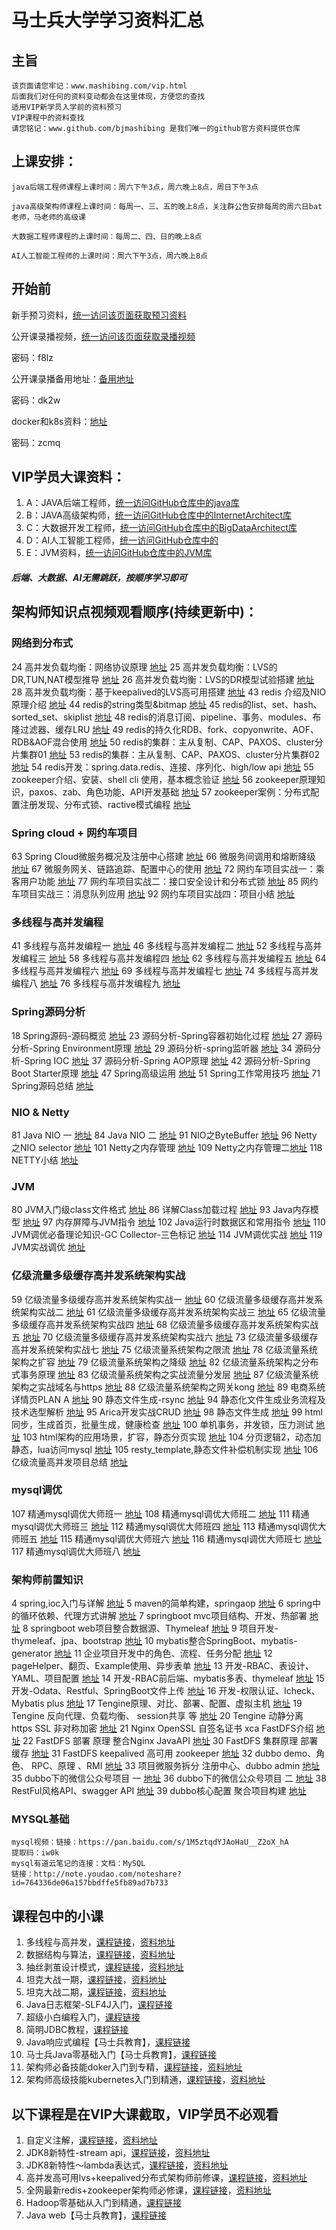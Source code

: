 #   马士兵大学学习资料汇总

##  主旨
```
该页面请您牢记：www.mashibing.com/vip.html
后面我们对任何的资料变动都会在这里体现，方便您的查找
适用VIP新学员入学前的资料预习
VIP课程中的资料查找
请您铭记：www.github.com/bjmashibing 是我们唯一的github官方资料提供仓库
```
##  上课安排：
```
java后端工程师课程上课时间：周六下午3点，周六晚上8点，周日下午3点

java高级架构师课程上课时间：每周一、三、五的晚上8点，关注群公告安排每周的周六日bat老师，马老师的高级课

大数据工程师课程的上课时间：每周二、四、日的晚上8点

AI人工智能工程师的上课时间：周六下午3点，周六晚上8点
```
##  开始前
新手预习资料，[统一访问该页面获取预习资料](http://www.mashibing.com/html/bird.html)

公开课录播视频，[统一访问该页面获取录播视频](https://pan.baidu.com/share/init?surl=K_7B7Oc6Yu6K9Qf527IBcw)

密码：f8lz

公开课录播备用地址：[备用地址](https://pan.baidu.com/s/1vBgwGxVzNqsKnxsuOyfw1A)

密码：dk2w

docker和k8s资料：[地址](https://pan.baidu.com/s/12T37i2xKFzS4wEsBVfn0ug)

密码：zcmq


##  VIP学员大课资料：
1.  A：JAVA后端工程师，[统一访问GitHub仓库中的java库](https://github.com/bjmashibing/java)
1.  B：JAVA高级架构师，[统一访问GitHub仓库中的InternetArchitect库](https://github.com/bjmashibing/InternetArchitect )
1.  C：大数据开发工程师，[统一访问GitHub仓库中的BigDataArchitect库](https://github.com/bjmashibing/BigDataArchitect )
1.  D：AI人工智能工程师，[统一访问GitHub仓库中的]()
1.  E：JVM资料，[统一访问GitHub仓库中的JVM库](https://github.com/bjmashibing/JVM)
##### 后端、大数据、AI无需跳跃，按顺序学习即可
## 架构师知识点视频观看顺序(持续更新中)：
### 网络到分布式
24	高并发负载均衡：网络协议原理 [地址](https://ke.qq.com/webcourse/index.html#cid=398381&term_id=100475149&taid=3385473611732013&type=1024&vid=5285890793326178319)
25	高并发负载均衡：LVS的DR,TUN,NAT模型推导 [地址](https://ke.qq.com/webcourse/index.html#cid=398381&term_id=100475149&taid=3385477906699309&type=1024&vid=5285890791944493841)
26	高并发负载均衡：LVS的DR模型试验搭建 [地址](https://ke.qq.com/webcourse/index.html#cid=398381&term_id=100475149&taid=3385482201666605&type=1024&vid=5285890792025153609)
28	高并发负载均衡：基于keepalived的LVS高可用搭建 [地址](https://ke.qq.com/webcourse/index.html#cid=398381&term_id=100475149&taid=3385486496633901&type=1024&vid=5285890792148439218)
43	redis 介绍及NIO原理介绍 [地址](https://ke.qq.com/webcourse/index.html#cid=398381&term_id=100475149&taid=3799285120767021&type=1024&vid=5285890793309969846)
44	redis的string类型&bitmap [地址](https://ke.qq.com/webcourse/index.html#cid=398381&term_id=100475149&taid=3385533741274157&type=1024&vid=5285890793395122444)
45	redis的list、set、hash、sorted_set、skiplist [地址](https://ke.qq.com/webcourse/index.html#cid=398381&term_id=100475149&taid=3385538036241453&type=1024&vid=5285890793480669565)
48	redis的消息订阅、pipeline、事务、modules、布隆过滤器、缓存LRU [地址](https://ke.qq.com/webcourse/index.html#cid=398381&term_id=100475149&taid=3385542331208749&type=1024&vid=5285890793608442753)
49	redis的持久化RDB、fork、copyonwrite、AOF、RDB&AOF混合使用 [地址](https://ke.qq.com/webcourse/index.html#cid=398381&term_id=100475149&taid=3385546626176045&type=1024&vid=5285890793680196340)
50	redis的集群：主从复制、CAP、PAXOS、cluster分片集群01 [地址](https://ke.qq.com/webcourse/index.html#cid=398381&term_id=100475149&taid=3385550921143341&type=1024&vid=5285890793758485066)
53	redis的集群：主从复制、CAP、PAXOS、cluster分片集群02 [地址](https://ke.qq.com/webcourse/index.html#cid=398381&term_id=100475149&taid=3385555216110637&type=1024&vid=5285890793884777413)
54	redis开发：spring.data.redis、连接、序列化、high/low api [地址](https://ke.qq.com/webcourse/index.html#cid=398381&term_id=100475149&taid=3385559511077933&type=1024&vid=5285890793923075911)
55	zookeeper介绍、安装、shell cli 使用，基本概念验证 [地址](https://ke.qq.com/webcourse/index.html#cid=398381&term_id=100475149&taid=3385563806045229&type=1024&vid=5285890794064663818)
56	zookeeper原理知识，paxos、zab、角色功能、API开发基础 [地址](https://ke.qq.com/webcourse/index.html#cid=398381&term_id=100475149&taid=3385568101012525&type=1024&vid=5285890794186378480)
57	zookeeper案例：分布式配置注册发现、分布式锁、ractive模式编程 [地址](https://ke.qq.com/webcourse/index.html#cid=398381&term_id=100475149&taid=3385572395979821&type=1024&vid=5285890794212987823)

### Spring cloud + 网约车项目
63	Spring Cloud微服务概况及注册中心搭建 [地址](https://ke.qq.com/webcourse/index.html#cid=398381&term_id=100475149&taid=3385598165783597&type=1024&vid=5285890794434106984)
66	微服务间调用和熔断降级 [地址](https://ke.qq.com/webcourse/index.html#cid=398381&term_id=100475149&taid=3385611050685485&type=1024&vid=5285890794506173675)
67	微服务网关、链路追踪、配置中心的使用 [地址](https://ke.qq.com/webcourse/index.html#cid=398381&term_id=100475149&taid=3385615345652781&type=1024&vid=5285890794624905699)
72	网约车项目实战一：乘客用户功能 [地址](https://ke.qq.com/webcourse/index.html#cid=398381&term_id=100475149&taid=3385636820489261&type=1024&vid=5285890794866224667)
77	网约车项目实战二：接口安全设计和分布式锁 [地址](https://ke.qq.com/webcourse/index.html#cid=398381&term_id=100475149&taid=3385658295325741&type=1024&vid=5285890795046849433)
85	网约车项目实战三：消息队列应用 [地址](https://ke.qq.com/webcourse/index.html#cid=398381&term_id=100475149&taid=3385692655064109&type=1024&vid=5285890795471293703)
92  网约车项目实战四：项目小结 [地址](https://ke.qq.com/webcourse/index.html#cid=398381&term_id=100475149&taid=4067192295789613&type=1024&vid=5285890795681263105)

### 多线程与高并发编程
41	多线程与高并发编程一 [地址](https://ke.qq.com/webcourse/index.html#cid=398381&term_id=100475149&taid=3385529446306861&type=1024&vid=5285890793201449862)
46	多线程与高并发编程二 [地址](https://ke.qq.com/webcourse/index.html#cid=398381&term_id=100475149&taid=3826180205974573&type=1024&vid=5285890793489922415)
52	多线程与高并发编程三 [地址](https://ke.qq.com/webcourse/index.html#cid=398381&term_id=100475149&taid=3852263542363181&type=1024&vid=5285890793810836226)
58	多线程与高并发编程四 [地址](https://ke.qq.com/webcourse/index.html#cid=398381&term_id=100475149&taid=3385576690947117&type=1024&vid=5285890794254224450)
62	多线程与高并发编程五 [地址](https://ke.qq.com/webcourse/index.html#cid=398381&term_id=100475149&taid=3385593870816301&type=1024&vid=5285890794418013695)
64	多线程与高并发编程六 [地址](https://ke.qq.com/webcourse/index.html#cid=398381&term_id=100475149&taid=3385602460750893&type=1024&vid=5285890794445687301)
69	多线程与高并发编程七 [地址](https://ke.qq.com/webcourse/index.html#cid=398381&term_id=100475149&taid=3385623935587373&type=1024&vid=5285890794816827703)
74	多线程与高并发编程八 [地址](https://ke.qq.com/webcourse/index.html#cid=398381&term_id=100475149&taid=3385645410423853&type=1024&vid=5285890794967826662)
76	多线程与高并发编程九 [地址](https://ke.qq.com/webcourse/index.html#cid=398381&term_id=100475149&taid=3385654000358445&type=1024&vid=5285890795040042548)


### Spring源码分析
18	Spring源码-源码概览 [地址](https://ke.qq.com/webcourse/index.html#cid=398381&term_id=100475149&taid=3665578493875245&type=1024&vid=5285890793322671596)
23	源码分析-Spring容器初始化过程 [地址](https://ke.qq.com/webcourse/index.html#cid=398381&term_id=100475149&taid=3691837923922989&type=1024&vid=5285890793327641777)
27	源码分析-Spring Environment原理 [地址](https://ke.qq.com/webcourse/index.html#cid=398381&term_id=100475149&taid=3712840314000429&type=1024&vid=5285890792035360585)
29	源码分析-spring监听器 [地址](https://ke.qq.com/webcourse/index.html#cid=398381&term_id=100475149&taid=3385490791601197&type=1024&vid=5285890792322244342)
34	源码分析-Spring IOC [地址](https://ke.qq.com/webcourse/index.html#cid=398381&term_id=100475149&taid=3747006778840109&type=1024&vid=5285890792641040588)
37	源码分析-Spring AOP原理 [地址](https://ke.qq.com/webcourse/index.html#cid=398381&term_id=100475149&taid=3385516561404973&type=1024&vid=5285890792923489265)
42	源码分析-Spring Boot Starter原理 [地址](https://ke.qq.com/webcourse/index.html#cid=398381&term_id=100475149&taid=3799280825799725&type=1024&vid=5285890793241229133)
47	Spring高级运用 [地址](https://ke.qq.com/webcourse/index.html#cid=398381&term_id=100475149&taid=3826218860680237&type=1024&vid=5285890793526236477)
51	Spring工作常用技巧 [地址](https://ke.qq.com/webcourse/index.html#cid=398381&term_id=100475149&taid=3852259247395885&type=1024&vid=5285890793772422622)
71	Spring源码总结 [地址](https://ke.qq.com/webcourse/index.html#cid=398381&term_id=100475149&taid=3385632525521965&type=1024&vid=5285890794858754043)

### NIO & Netty
81	Java NIO 一 [地址](https://ke.qq.com/webcourse/index.html#cid=398381&term_id=100475149&taid=3385675475194925&type=1024&vid=5285890795284954411)
84	Java NIO 二 [地址](https://ke.qq.com/webcourse/index.html#cid=398381&term_id=100475149&taid=3385688360096813&type=1024&vid=5285890795463737756)
91  NIO之ByteBuffer [地址](https://ke.qq.com/webcourse/index.html#cid=398381&term_id=100475149&taid=4067188000822317&type=1024&vid=5285890795677757727)
96  Netty 之NIO selector [地址](https://ke.qq.com/webcourse/index.html#cid=398381&term_id=100475149&taid=4067209475658797&type=1024&vid=5285890795889357665)
101 Netty之内存管理 [地址](https://ke.qq.com/webcourse/index.html#cid=398381&term_id=100475149&taid=4067230950495277&type=1024&vid=5285890796098401636)
109 Netty之内存管理二[地址](https://ke.qq.com/webcourse/index.html#cid=398381&term_id=100475149&taid=4067265310233645&type=1024&vid=5285890796550106193)
118 NETTY小结 [地址](https://ke.qq.com/webcourse/index.html#cid=398381&term_id=100475149&taid=4067303964939309&type=1024&vid=5285890796973596740)

### JVM
80	JVM入门级class文件格式 [地址](https://ke.qq.com/webcourse/index.html#cid=398381&term_id=100475149&taid=3385671180227629&type=1024&vid=5285890795254417183)
86	详解Class加载过程 [地址](https://ke.qq.com/webcourse/index.html#cid=398381&term_id=100475149&taid=3385696950031405&type=1024&vid=5285890795495098927)
93  Java内存模型 [地址](https://ke.qq.com/webcourse/index.html#cid=398381&term_id=100475149&taid=4067196590756909&type=1024&vid=5285890795710259061)
97  内存屏障与JVM指令 [地址](https://ke.qq.com/webcourse/index.html#cid=398381&term_id=100475149&taid=4067213770626093&type=1024&vid=5285890795920195540)
102 Java运行时数据区和常用指令  [地址](https://ke.qq.com/webcourse/index.html#cid=398381&term_id=100475149&taid=4067235245462573&type=1024&vid=5285890796130155429)
110 JVM调优必备理论知识-GC Collector-三色标记  [地址](https://ke.qq.com/webcourse/index.html#cid=398381&term_id=100475149&taid=4067269605200941&type=1024&vid=5285890796558161975)
114 JVM调优实战 [地址](https://ke.qq.com/webcourse/index.html#cid=398381&term_id=100475149&taid=4067286785070125&type=1024&vid=5285890796770442292)
119 JVM实战调优 [地址](https://ke.qq.com/webcourse/index.html#cid=398381&term_id=100475149&taid=4067308259906605&type=1024&vid=5285890797005699401)

### 亿级流量多级缓存高并发系统架构实战

59 亿级流量多级缓存高并发系统架构实战一 [地址](https://ke.qq.com/webcourse/index.html#cid=398381&term_id=100475149&taid=3385580985914413&type=1024&vid=5285890794297568090)
60 亿级流量多级缓存高并发系统架构实战二 [地址](https://ke.qq.com/webcourse/index.html#cid=398381&term_id=100475149&taid=3385585280881709&type=1024&vid=5285890794352666497)
61 亿级流量多级缓存高并发系统架构实战三 [地址](https://ke.qq.com/webcourse/index.html#cid=398381&term_id=100475149&taid=3385589575849005&type=1024&vid=5285890794406875432)
65 亿级流量多级缓存高并发系统架构实战四 [地址](https://ke.qq.com/webcourse/index.html#cid=398381&term_id=100475149&taid=3385606755718189&type=1024&vid=5285890794487964582)
68 亿级流量多级缓存高并发系统架构实战五 [地址](https://ke.qq.com/webcourse/index.html#cid=398381&term_id=100475149&taid=3385619640620077&type=1024&vid=5285890794755056474)
70 亿级流量多级缓存高并发系统架构实战六 [地址](https://ke.qq.com/webcourse/index.html#cid=398381&term_id=100475149&taid=3385628230554669&type=1024&vid=5285890794846482328)
73 亿级流量多级缓存高并发系统架构实战七 [地址](https://ke.qq.com/webcourse/index.html#cid=398381&term_id=100475149&taid=3385641115456557&type=1024&vid=5285890794907098090)
75 亿级流量系统架构之限流 [地址](https://ke.qq.com/webcourse/index.html#cid=398381&term_id=100475149&taid=3385649705391149&type=1024&vid=5285890795027196090)
78 亿级流量系统架构之扩容 [地址](https://ke.qq.com/webcourse/index.html#cid=398381&term_id=100475149&taid=3385662590293037&type=1024&vid=5285890795118954092)
79 亿级流量系统架构之降级 [地址](https://ke.qq.com/webcourse/index.html#cid=398381&term_id=100475149&taid=3385666885260333&type=1024&vid=5285890795241583575)
82 亿级流量系统架构之分布式事务原理 [地址](https://ke.qq.com/webcourse/index.html#cid=398381&term_id=100475149&taid=3385679770162221&type=1024&vid=5285890795334000268)
83 亿级流量系统架构之实战流量分发层 [地址](https://ke.qq.com/webcourse/index.html#cid=398381&term_id=100475149&taid=3385684065129517&type=1024&vid=5285890795452423442)
87 亿级流量系统架构之实战域名与https [地址](https://ke.qq.com/webcourse/index.html#cid=398381&term_id=100475149&taid=4067170820953133&type=1024&vid=5285890795502214371)
88 亿级流量系统架构之网关kong [地址](https://ke.qq.com/webcourse/index.html#cid=398381&term_id=100475149&taid=4067175115920429&type=1024&vid=5285890795543304509)
89 电商系统详情页PLAN A [地址](https://ke.qq.com/webcourse/index.html#cid=398381&term_id=100475149&taid=4067179410887725&type=1024&vid=5285890795603819984)
90 静态文件生成-rsync [地址](https://ke.qq.com/webcourse/index.html#cid=398381&term_id=100475149&taid=4067183705855021&type=1024&vid=5285890795665408978)
94 静态化文件生成业务流程及技术选型解析 [地址](https://ke.qq.com/webcourse/index.html#cid=398381&term_id=100475149&taid=4067200885724205&type=1024&vid=5285890795819050143)
95 Arica开发实战CRUD [地址](https://ke.qq.com/webcourse/index.html#cid=398381&term_id=100475149&taid=4067205180691501&type=1024&vid=5285890795877662149)
98 静态文件生成 [地址](https://ke.qq.com/webcourse/index.html#cid=398381&term_id=100475149&taid=4067218065593389&type=1024&vid=5285890795968574352)
99 html同步，生成首页，批量生成，健康检查 [地址](https://ke.qq.com/webcourse/index.html#cid=398381&term_id=100475149&taid=4067222360560685&type=1024&vid=5285890796027373496)
100 单机事务，并发锁，压力测试 [地址](https://ke.qq.com/webcourse/index.html#cid=398381&term_id=100475149&taid=4067226655527981&type=1024&vid=5285890796087063574)
103 html架构的应用场景，扩容，静态分页实现 [地址](https://ke.qq.com/webcourse/index.html#cid=398381&term_id=100475149&taid=4067239540429869&type=1024&vid=5285890796178868473)
104 分页逻辑2，动态加静态，lua访问mysql [地址](https://ke.qq.com/webcourse/index.html#cid=398381&term_id=100475149&taid=4067243835397165&type=1024&vid=5285890796239514922)
105 resty_template,静态文件补偿机制实现 [地址](https://ke.qq.com/webcourse/index.html#cid=398381&term_id=100475149&taid=4067248130364461&type=1024&vid=5285890796299478231)
106 亿级流量高并发项目总结 [地址](https://ke.qq.com/webcourse/index.html#cid=398381&term_id=100475149&taid=4067252425331757&type=1024&vid=5285890796391731488)

### mysql调优

107 精通mysql调优大师班一 [地址](https://ke.qq.com/webcourse/index.html#cid=398381&term_id=100475149&taid=4067256720299053&type=1024&vid=5285890796450429140)
108 精通mysql调优大师班二 [地址](https://ke.qq.com/webcourse/index.html#cid=398381&term_id=100475149&taid=4067261015266349&type=1024&vid=5285890796510158724)
111 精通mysql调优大师班三 [地址](https://ke.qq.com/webcourse/index.html#cid=398381&term_id=100475149&taid=4067273900168237&type=1024&vid=5285890796598967563)
112 精通mysql调优大师班四 [地址](https://ke.qq.com/webcourse/index.html#cid=398381&term_id=100475149&taid=4067278195135533&type=1024&vid=5285890796686398461)
113 精通mysql调优大师班五 [地址](https://ke.qq.com/webcourse/index.html#cid=398381&term_id=100475149&taid=4067282490102829&type=1024&vid=5285890796759143626)
115 精通mysql调优大师班六 [地址](https://ke.qq.com/webcourse/index.html#cid=398381&term_id=100475149&taid=4067291080037421&type=1024&vid=5285890796847119428)
116 精通mysql调优大师班七 [地址](https://ke.qq.com/webcourse/index.html#cid=398381&term_id=100475149&taid=4067295375004717&type=1024&vid=5285890796905611672)
117 精通mysql调优大师班八 [地址](https://ke.qq.com/webcourse/index.html#cid=398381&term_id=100475149&taid=4067299669972013&type=1024&vid=5285890796964066182)

### 架构师前置知识

4 spring,ioc入门与详解 [地址](https://ke.qq.com/webcourse/index.html#cid=398381&term_id=100475149&taid=4067299669972013&type=1024&vid=5285890796964066182)
5 maven的简单构建，springaop [地址](https://ke.qq.com/webcourse/index.html#cid=398381&term_id=100475149&taid=3385409187222573&type=1024&vid=5285890790630114912)
6 spring中的循环依赖、代理方式讲解 [地址](https://ke.qq.com/webcourse/index.html#cid=398381&term_id=100475149&taid=3385413482189869&type=1024&vid=5285890790589942447)
7 springboot mvc项目结构、开发、热部署 [地址](https://ke.qq.com/webcourse/index.html#cid=398381&term_id=100475149&taid=3385417777157165&type=1024&vid=5285890790511540996)
8 springboot web项目整合数据源、Thymeleaf [地址](https://ke.qq.com/webcourse/index.html#cid=398381&term_id=100475149&taid=3385422072124461&type=1024&vid=5285890793325592794)
9 项目开发-thymeleaf、jpa、bootstrap [地址](https://ke.qq.com/webcourse/index.html#cid=398381&term_id=100475149&taid=3385426367091757&type=1024&vid=5285890793329539892)
10 mybatis整合SpringBoot、mybatis-generator [地址](https://ke.qq.com/webcourse/index.html#cid=398381&term_id=100475149&taid=3385430662059053&type=1024&vid=5285890793325623033)
11 企业项目开发中的角色、流程、任务分配 [地址](https://ke.qq.com/webcourse/index.html#cid=398381&term_id=100475149&taid=3385434957026349&type=1024&vid=5285890793326572044)
12 pageHelper、翻页、Example使用、异步表单 [地址](https://ke.qq.com/webcourse/index.html#cid=398381&term_id=100475149&taid=3385439251993645&type=1024&vid=5285890793322637365)
13 开发-RBAC、表设计、YAML、项目配置 [地址](https://ke.qq.com/webcourse/index.html#cid=398381&term_id=100475149&taid=3385443546960941&type=1024&vid=5285890793322532723)
14 开发-RBAC前后端、mybatis多表、thymeleaf [地址](https://ke.qq.com/webcourse/index.html#cid=398381&term_id=100475149&taid=3385447841928237&type=1024&vid=5285890793322418005)
15 开发-Odata、Restful、SpringBoot文件上传 [地址](https://ke.qq.com/webcourse/index.html#cid=398381&term_id=100475149&taid=3385452136895533&type=1024&vid=5285890793326639752)
16 开发-权限认证、Icheck、Mybatis plus [地址](https://ke.qq.com/webcourse/index.html#cid=398381&term_id=100475149&taid=3385456431862829&type=1024&vid=5285890793326245685)
17 Tengine原理、对比、部署、配置、虚拟主机 [地址](https://ke.qq.com/webcourse/index.html#cid=398381&term_id=100475149&taid=3528762310661165&type=1024&vid=5285890793323424174)
19 Tengine 反向代理、负载均衡、 session共享 等 [地址](https://ke.qq.com/webcourse/index.html#cid=398381&term_id=100475149&taid=3528766605628461&type=1024&vid=5285890793328967920)
20  Tengine 动静分离 https SSL 非对称加密 [地址](https://ke.qq.com/webcourse/index.html#cid=398381&term_id=100475149&taid=3385460726830125&type=1024&vid=5285890791583725588)
21 Nginx OpenSSL 自签名证书 xca FastDFS介绍 [地址](https://ke.qq.com/webcourse/index.html#cid=398381&term_id=100475149&taid=3385465021797421&type=1024&vid=5285890793323154714)
22 FastDFS 部署 原理  整合Nginx JavaAPI  [地址](https://ke.qq.com/webcourse/index.html#cid=398381&term_id=100475149&taid=3385469316764717&type=1024&vid=5285890793323413627)
30 FastDFS 集群原理 部署 缓存 [地址](https://ke.qq.com/webcourse/index.html#cid=398381&term_id=100475149&taid=3737287267849261&type=1024&vid=5285890792435208507)
31 FastDFS keepalived 高可用 zookeeper [地址](https://ke.qq.com/webcourse/index.html#cid=398381&term_id=100475149&taid=3385495086568493&type=1024&vid=5285890792474198556)
32 dubbo demo、角色、 RPC、原理 、RMI [地址](https://ke.qq.com/webcourse/index.html#cid=398381&term_id=100475149&taid=3385499381535789&type=1024&vid=5285890792514876863)
33 项目微服务拆分 注册中心、dubbo admin [地址](https://ke.qq.com/webcourse/index.html#cid=398381&term_id=100475149&taid=3385503676503085&type=1024&vid=5285890792633119995)
35 dubbo下的微信公众号项目 一 [地址](https://ke.qq.com/webcourse/index.html#cid=398381&term_id=100475149&taid=3385507971470381&type=1024&vid=5285890792754277214)
36 dubbo下的微信公众号项目 二 [地址](https://ke.qq.com/webcourse/index.html#cid=398381&term_id=100475149&taid=3385512266437677&type=1024&vid=5285890792834815388)
38 RestFul风格API、swagger API [地址](https://ke.qq.com/webcourse/index.html#cid=398381&term_id=100475149&taid=3781967812629549&type=1024&vid=5285890792954029131)
39 dubbo核心配置 聚合项目构建  [地址](https://ke.qq.com/webcourse/index.html#cid=398381&term_id=100475149&taid=3385520856372269&type=1024&vid=5285890793032809072)


### MYSQL基础

```
mysql视频：链接：https://pan.baidu.com/s/1M5ztqdYJAoHaU__Z2oX_hA
提取码：iw0k 
mysql有道云笔记的连接：文档：MySQL
链接：http://note.youdao.com/noteshare?id=764336de06a157bbdffe5fb89ad7b733
```

##  课程包中的小课

1.	多线程与高并发，[课程链接](https://ke.qq.com/course/446547?tuin=a75a5977)，[资料地址](http://www.github.com/bjmashibing/JUC)
1.	数据结构与算法，[课程链接](https://ke.qq.com/course/429723?tuin=a75a5977)，[资料地址](http://www.github.com/bjmashibing/Algorithm)
1.	抽丝剥茧设计模式，[课程链接](https://ke.qq.com/course/413747?tuin=a75a5977)，[资料地址](http://www.github.com/bjmashibing/DesignPatterns)
1.	坦克大战一期，[课程链接](https://ke.qq.com/course/398245?tuin=a75a5977)，[资料地址](http://www.github.com/bjmashibing/tank)
1.	坦克大战二期，[课程链接](https://ke.qq.com/course/398245?tuin=a75a5977#term_id=100494276)，[资料地址](http://www.github.com/bjmashibing/Tank2019V2)
1.	Java日志框架-SLF4J入门，[课程链接](https://ke.qq.com/course/452165?taid=3999606690473541&tuin=a75a5977)
1.	超级小白编程入门，[课程链接](https://ke.qq.com/course/444431?taid=3881267456559119&tuin=a75a5977)
1.	简明JDBC教程，[课程链接](https://ke.qq.com/course/430884?taid=3699732073845540&tuin=a75a5977)
1.	Java响应式编程【马士兵教育】，[课程链接](https://ke.qq.com/course/429389?taid=3506376941145421&tuin=a75a5977)
1.	马士兵Java零基础入门【马士兵教育】，[课程链接](https://ke.qq.com/course/421576?taid=3640328381165256&tuin=a75a5977)
1.	架构师必备技能doker入门到专精，[课程链接](https://ke.qq.com/course/458623?tuin=a75a5977)，[资料地址]()
1.	架构师高级技能kubernetes入门到精通，[课程链接]()，[资料地址]()

##  以下课程是在VIP大课截取，VIP学员不必观看
1.	自定义注解，[课程链接]()，[资料地址]()
1.	JDK8新特性-stream api，[课程链接]()，[资料地址]()
1.	JDK8新特性～lambda表达式，[课程链接]()，[资料地址]()
1.	高并发高可用lvs+keepalived分布式架构师前修课，[课程链接](https://ke.qq.com/course/458615?tuin=a75a5977)，[资料地址]()
1.	全网最新redis+zookeeper架构师必修课，[课程链接]()，[资料地址]()
1.	Hadoop零基础从入门到精通，[课程链接](https://ke.qq.com/course/432890?tuin=a75a5977)
1.	Java web【马士兵教育】，[课程链接](https://ke.qq.com/course/422068?tuin=a75a5977)



















